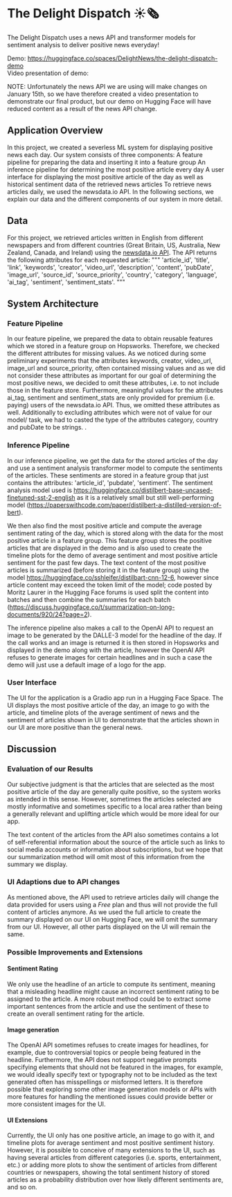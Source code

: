# The Delight Dispatch ☀️🗞️
The Delight Dispatch uses a news API and transformer models for sentiment analysis to deliver positive news everyday!

Demo: https://huggingface.co/spaces/DelightNews/the-delight-dispatch-demo \
Video presentation of demo: 

NOTE: Unfortunately the news API we are using will make changes on January 15th, so we have therefore created a video presentation to demonstrate our final product, but our demo on Hugging Face will have reduced content as a result of the news API change.

## Application Overview
In this project, we created a severless ML system for displaying positive news each day. Our system consists of three components:
A feature pipeline for preparing the data and inserting it into a feature group
An inference pipeline for determining the most positive article every day
A user interface for displaying the most positive article of the day as well as historical sentiment data of the retrieved news articles
To retrieve news articles daily, we used the newsdata.io API. 
In the following sections, we explain our data and the different components of our system in more detail. 

## Data
For this project, we retrieved articles written in English from different newspapers and from different countries (Great Britain, US, Australia, New Zealand, Canada, and Ireland) using the [newsdata.io API](https://newsdata.io/). 
The API returns the following attributes for each requested article: 
"""
'article_id', 'title', 'link', 'keywords', 'creator', 'video_url', 'description', 'content', 'pubDate', 'image_url', 'source_id', 'source_priority', 'country', 'category', 'language', 'ai_tag', 'sentiment', 'sentiment_stats'.
"""

## System Architecture
### Feature Pipeline
In our feature pipeline, we prepared the data to obtain reusable features which we stored in a feature group on Hopsworks. Therefore, we checked the different attributes for missing values. As we noticed during some preliminary experiments that the attributes keywords, creator, video_url, image_url and source_priority, often contained missing values and as we did not consider these attributes as important for our goal of determining the most positive news, we decided to omit these attributes, i.e. to not include those in the feature store. Furthermore, meaningful values for the attributes ai_tag, sentiment and sentiment_stats are only provided for premium (i.e. paying) users of the newsdata.io API. Thus, we omitted these attributes as well. Additionally to excluding attributes which were not of value for our model/ task, we had to casted the type of the attributes category, country and pubDate to be strings. . 

### Inference Pipeline
In our inference pipeline, we get the data for the stored articles of the day and use a sentiment analysis transformer model to compute the sentiments of the articles. These sentiments are stored in a feature group that just contains the attributes: 'article_id', 'pubdate', 'sentiment'. The sentiment analysis model used is https://huggingface.co/distilbert-base-uncased-finetuned-sst-2-english as it is a relatively small but still well-performing model (https://paperswithcode.com/paper/distilbert-a-distilled-version-of-bert).

We then also find the most positive article and compute the average sentiment rating of the day, which is stored along with the data for the most positive article in a feature group. This feature group stores the positive articles that are displayed in the demo and is also used to create the timeline plots for the demo of average sentiment and most positive article sentiment for the past few days. The text content of the most positive articles is summarized (before storing it in the feature group) using the model https://huggingface.co/sshleifer/distilbart-cnn-12-6, however since article content may exceed the token limit of the model; code posted by Moritz Laurer in the Hugging Face forums is used split the content into batches and then combine the summaries for each batch (https://discuss.huggingface.co/t/summarization-on-long-documents/920/24?page=2).

The inference pipeline also makes a call to the OpenAI API to request an image to be generated by the DALLE-3 model for the headline of the day. If the call works and an image is returned it is then stored in Hopsworks and displayed in the demo along with the article, however the OpenAI API refuses to generate images for certain headlines and in such a case the demo will just use a default image of a logo for the app.

### User Interface
The UI for the application is a Gradio app run in a Hugging Face Space. The UI displays the most positive article of the day, an image to go with the article, and timeline plots of the average sentiment of news and the sentiment of articles shown in UI to demonstrate that the articles shown in our UI are more positive than the general news.

## Discussion
### Evaluation of our Results
Our subjective judgment is that the articles that are selected as the most positive article of the day are generally quite positive, so the system works as intended in this sense. However, sometimes the articles selected are mostly informative and sometimes specific to a local area rather than being a generally relevant and uplifting article which would be more ideal for our app.

The text content of the articles from the API also sometimes contains a lot of self-referential information about the source of the article such as links to social media accounts or information about subscriptions, but we hope that our summarization method will omit most of this information from the summary we display.

### UI Adaptions due to API changes
As mentioned above, the API used to retrieve articles daily will change the data provided for users using a *Free* plan and thus will not provide the full content of articles anymore. As we used the full article to create the summary displayed on our UI on Hugging Face, we will omit the summary from our UI. However, all other parts displayed on the UI will remain the same. 

### Possible Improvements and Extensions
#### Sentiment Rating
We only use the headline of an article to compute its sentiment, meaning that a misleading headline might cause an incorrect sentiment rating to be assigned to the article. A more robust method could be to extract some important sentences from the article and use the sentiment of these to create an overall sentiment rating for the article.

#### Image generation
The OpenAI API sometimes refuses to create images for headlines, for example, due to controversial topics or people being featured in the headline. Furthermore, the API does not support negative prompts specifying elements that should not be featured in the images, for example, we would ideally specify text or typography not to be included as the text generated often has misspellings or misformed letters. It is therefore possible that exploring some other image generation models or APIs with more features for handling the mentioned issues could provide better or more consistent images for the UI.

#### UI Extensions 
Currently, the UI only has one positive article, an image to go with it, and timeline plots for average sentiment and most positive sentiment history. However, it is possible to conceive of many extensions to the UI, such as having several articles from different categories (i.e. sports, entertainment, etc.) or adding more plots to show the sentiment of articles from different countries or newspapers, showing the total sentiment history of stored articles as a probability distribution over how likely different sentiments are, and so on.

